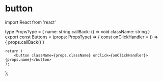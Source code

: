 # button


import React from 'react'

type PropsType = {
    name: string
    callBack: () => void
    className: string
}
export const Buttons = (props: PropsType) => {
    const onClickHandler = () => {
        props.callBack()
    }

    return (
        <button className={props.className} onClick={onClickHandler}>{props.name}</button>
    );
};
